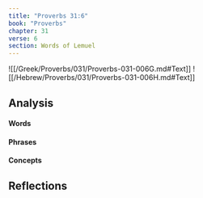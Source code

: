 ```yaml
---
title: "Proverbs 31:6"
book: "Proverbs"
chapter: 31
verse: 6
section: Words of Lemuel
---
```

![[/Greek/Proverbs/031/Proverbs-031-006G.md#Text]]
![[/Hebrew/Proverbs/031/Proverbs-031-006H.md#Text]]

## Analysis

#### Words

#### Phrases

#### Concepts

## Reflections
